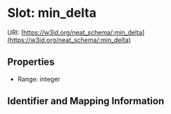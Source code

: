 # Slot: min_delta

URI: [https://w3id.org/neat_schema/:min_delta](https://w3id.org/neat_schema/:min_delta)



<!-- no inheritance hierarchy -->


## Properties

 * Range: integer



## Identifier and Mapping Information





